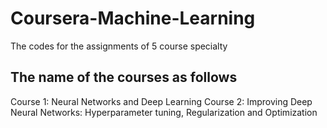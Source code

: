# Coursera-Machine-Learning
The codes for the assignments of 5 course specialty 

## The name of the courses as follows
Course 1:  Neural Networks and Deep Learning
Course 2:  Improving Deep Neural Networks: Hyperparameter tuning, Regularization and Optimization
